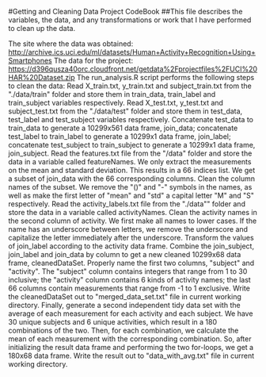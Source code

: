 #Getting and Cleaning Data Project CodeBook
##This file describes the variables, the data, and any transformations or work that I have performed to clean up the data.

The site where the data was obtained:
http://archive.ics.uci.edu/ml/datasets/Human+Activity+Recognition+Using+Smartphones
The data for the project:
https://d396qusza40orc.cloudfront.net/getdata%2Fprojectfiles%2FUCI%20HAR%20Dataset.zip
The run_analysis.R script performs the following steps to clean the data:
Read X_train.txt, y_train.txt and subject_train.txt from the "./data/train" folder and store them in train_data, train_label and train_subject variables respectively.
Read X_test.txt, y_test.txt and subject_test.txt from the "./data/test" folder and store them in test_data, test_label and test_subject variables respectively.
Concatenate test_data to train_data to generate a 10299x561 data frame, join_data; concatenate test_label to train_label to generate a 10299x1 data frame, join_label; concatenate test_subject to train_subject to generate a 10299x1 data frame, join_subject.
Read the features.txt file from the "/data" folder and store the data in a variable called featureNames. We only extract the measurements on the mean and standard deviation. This results in a 66 indices list. We get a subset of join_data with the 66 corresponding columns.
Clean the column names of the subset. We remove the "()" and "-" symbols in the names, as well as make the first letter of "mean" and "std" a capital letter "M" and "S" respectively.
Read the activity_labels.txt file from the "./data"" folder and store the data in a variable called activityNames.
Clean the activity names in the second column of activity. We first make all names to lower cases. If the name has an underscore between letters, we remove the underscore and capitalize the letter immediately after the underscore.
Transform the values of join_label according to the activity data frame.
Combine the join_subject, join_label and join_data by column to get a new cleaned 10299x68 data frame, cleanedDataSet. Properly name the first two columns, "subject" and "activity". The "subject" column contains integers that range from 1 to 30 inclusive; the "activity" column contains 6 kinds of activity names; the last 66 columns contain measurements that range from -1 to 1 exclusive.
Write the cleanedDataSet out to "merged_data_set.txt" file in current working directory.
Finally, generate a second independent tidy data set with the average of each measurement for each activity and each subject. We have 30 unique subjects and 6 unique activities, which result in a 180 combinations of the two. Then, for each combination, we calculate the mean of each measurement with the corresponding combination. So, after initializing the result data frame and performing the two for-loops, we get a 180x68 data frame.
Write the result out to "data_with_avg.txt" file in current working directory.
